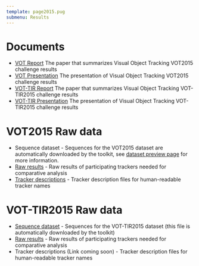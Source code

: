 ```yaml
---
template: page2015.pug
submenu: Results
---
```


# Documents

-   [VOT Report](https://data.votchallenge.net/vot2015/presentations/vot_2015_paper.pdf) The paper that summarizes Visual Object Tracking VOT2015 challenge results
-   [VOT Presentation](https://data.votchallenge.net/vot2015/presentations/vot_2015_presentation.pdf) The presentation of Visual Object Tracking VOT2015 challenge results
-   [VOT-TIR Report](https://data.votchallenge.net/vot2015/presentations/vot_tir_2015_paper.pdf) The paper that summarizes Visual Object Tracking VOT-TIR2015 challenge results
-   [VOT-TIR Presentation](https://data.votchallenge.net/vot2015/presentations/vot_tir_2015_presentation.pdf) The presentation of Visual Object Tracking VOT-TIR2015 challenge results

# VOT2015 Raw data

-   Sequence dataset - Sequences for the VOT2015 dataset are automatically downloaded by the toolkit, see [dataset preview page](/vot2015/dataset.html) for more information.
-   [Raw results](https://data.votchallenge.net/vot2015/vot2015_results.zip) - Raw results of participating trackers needed for comparative analysis
-   [Tracker descriptions](https://data.votchallenge.net/vot2016/vot2015_trackers.zip) - Tracker description files for human-readable tracker names

# VOT-TIR2015 Raw data

-   [Sequence dataset](http://www.cvl.isy.liu.se/research/datasets/ltir/version1.0/ltir_v1_0_8bit.zip) - Sequences for the VOT-TIR2015 dataset (this file is automatically downloaded by the toolkit)
-   [Raw results](https://data.votchallenge.net/vot2015/vot-tir2015_results.zip) - Raw results of participating trackers needed for comparative analysis
-   Tracker descriptions (Link coming soon) - Tracker description files for human-readable tracker names

